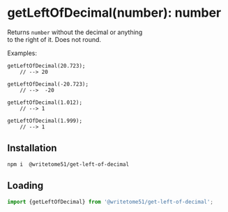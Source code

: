# getLeftOfDecimal(number): number

Returns `number` without the decimal or anything   
to the right of it.  Does not round.

Examples:
```
getLeftOfDecimal(20.723); 
    // --> 20

getLeftOfDecimal(-20.723);
    // -->  -20

getLeftOfDecimal(1.012); 
    // --> 1

getLeftOfDecimal(1.999);
    // --> 1
```

## Installation
`npm i  @writetome51/get-left-of-decimal`

## Loading
```js
import {getLeftOfDecimal} from '@writetome51/get-left-of-decimal';
```
